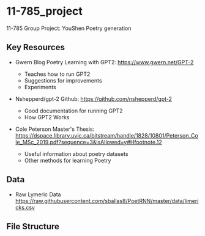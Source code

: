 # 11-785_project
11-785 Group Project: YouShen Poetry generation

## Key Resources
* Gwern Blog Poetry Learning with GPT2: https://www.gwern.net/GPT-2
  - Teaches how to run GPT2 
  - Suggestions for improvements
  - Experiments 

* Nshepperd/gpt-2 Github: https://github.com/nshepperd/gpt-2
  - Good documentation for running GPT2
  - How GPT2 Works

* Cole Peterson Master's Thesis: https://dspace.library.uvic.ca/bitstream/handle/1828/10801/Peterson_Cole_MSc_2019.pdf?sequence=3&isAllowed=y#Hfootnote.12
  - Useful information about poetry datasets
  - Other methods for learning Poetry 

## Data
* Raw Lymeric Data
https://raw.githubusercontent.com/sballas8/PoetRNN/master/data/limericks.csv

## File Structure


